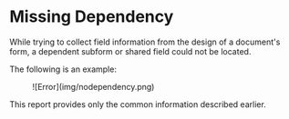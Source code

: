 # Missing Dependency

While trying to collect field information from the design of a document's form, a dependent subform or shared field could not be located.

The following is an example:
<figure markdown="1">
  ![Error](img/nodependency.png)
</figure>

This report provides only the common information described earlier.
